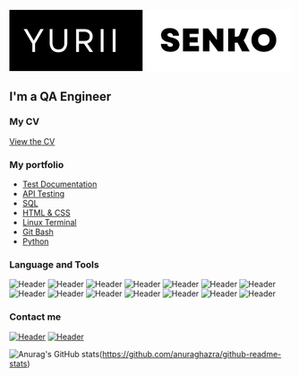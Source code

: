 ![Header](https://github.com/YuriiSenko/YuriiSenko/blob/main/assets/header.png)
## I'm a QA Engineer

### My CV
[View the CV](https://drive.google.com/file/d/1FrKDbwAOuLo483MtwgCoG3anIwwoRVR4/view?usp=sharing)

### My portfolio
- [Test Documentation](https://github.com/YuriiSenko/Test-Documentation)
- [API Testing](https://github.com/YuriiSenko/API-Testing)
- [SQL](https://github.com/YuriiSenko/SQL)
- [HTML & CSS](https://github.com/YuriiSenko/HTML-and-CSS)
- [Linux Terminal](https://github.com/YuriiSenko/Linux-Terminal)
- [Git Bash](https://github.com/YuriiSenko/Git-Bash)
- [Python](https://github.com/YuriiSenko/Python)


### Language and Tools
![Header](https://img.shields.io/badge/-Jira-090909?style=for-the-badge&logo=Jira&logoColor=0052cc)
![Header](https://img.shields.io/badge/-TestRail-090909?style=for-the-badge&logo=TestRail&logoColor=0052cc)
![Header](https://img.shields.io/badge/-Qase-090909?style=for-the-badge&logo=Qase&logoColor=0052cc)
![Header](https://img.shields.io/badge/-Postman-090909?style=for-the-badge&logo=Postman&logoColor=F26B3A)
![Header](https://img.shields.io/badge/-SoapUI-090909?style=for-the-badge&logo=SoapUI&logoColor=fcdc00)
![Header](https://img.shields.io/badge/-MySql-090909?style=for-the-badge&logo=MySql&logoColor=8cc4d7)
![Header](https://img.shields.io/badge/-CharlesProxy-090909?style=for-the-badge&logo=Charles&logoColor=8cc4d7)
![Header](https://img.shields.io/badge/-Fiddler-090909?style=for-the-badge&logo=Fiddler&logoColor=F26B3A)
![Header](https://img.shields.io/badge/-DevTools-090909?style=for-the-badge&logo=googlechrome&logoColor=2674f2)
![Header](https://img.shields.io/badge/-HTML-090909?style=for-the-badge&logo=HTML5&logoColor=F26B3A)
![Header](https://img.shields.io/badge/-CSS-090909?style=for-the-badge&logo=CSS3&logoColor=2674f2)
![Header](https://img.shields.io/badge/-AndroidStudio-090909?style=for-the-badge&logo=AndroidStudio&logoColor=34a853)
![Header](https://img.shields.io/badge/-AzureDevops-090909?style=for-the-badge&logo=AzureDevops&logoColor=0052cc)
![Header](https://img.shields.io/badge/-Python-090909?style=for-the-badge&logo=Python&logoColor=FFD43B)


### Contact me
[![Header](https://img.shields.io/badge/-LinkedIn-090909?style=for-the-badge&logo=LinkedIn&logoColor=0073b1)](https://t.me/yuris603)
[![Header](https://img.shields.io/badge/-Telegram-090909?style=for-the-badge&logo=Telegram&logoColor=0073b1)](https://t.me/yuris603)



![Anurag's GitHub stats](https://github-readme-stats.vercel.app/api?username=YuriiSenko&show_icons=true)(https://github.com/anuraghazra/github-readme-stats)